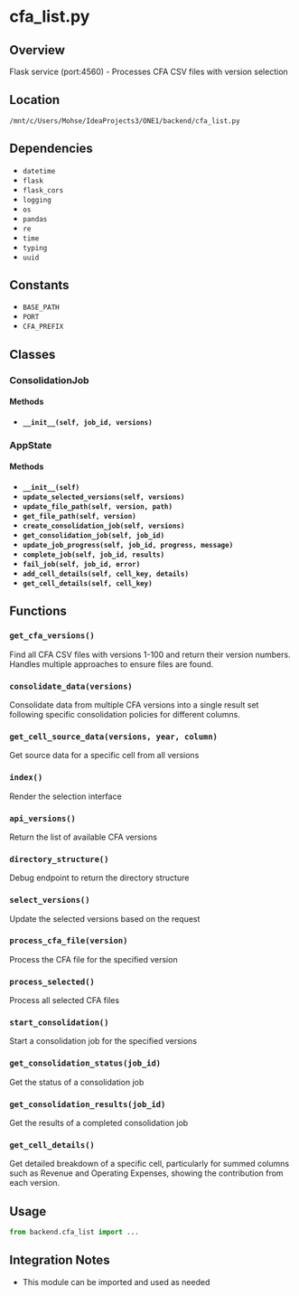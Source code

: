 # cfa_list.py

## Overview

Flask service (port:4560) - Processes CFA CSV files with version selection

## Location

`/mnt/c/Users/Mohse/IdeaProjects3/ONE1/backend/cfa_list.py`

## Dependencies

- `datetime`
- `flask`
- `flask_cors`
- `logging`
- `os`
- `pandas`
- `re`
- `time`
- `typing`
- `uuid`

## Constants

- `BASE_PATH`
- `PORT`
- `CFA_PREFIX`

## Classes

### ConsolidationJob

#### Methods

- **`__init__(self, job_id, versions)`**

### AppState

#### Methods

- **`__init__(self)`**
- **`update_selected_versions(self, versions)`**
- **`update_file_path(self, version, path)`**
- **`get_file_path(self, version)`**
- **`create_consolidation_job(self, versions)`**
- **`get_consolidation_job(self, job_id)`**
- **`update_job_progress(self, job_id, progress, message)`**
- **`complete_job(self, job_id, results)`**
- **`fail_job(self, job_id, error)`**
- **`add_cell_details(self, cell_key, details)`**
- **`get_cell_details(self, cell_key)`**

## Functions

### `get_cfa_versions()`

Find all CFA CSV files with versions 1-100 and return their version numbers.
Handles multiple approaches to ensure files are found.

### `consolidate_data(versions)`

Consolidate data from multiple CFA versions into a single result set
following specific consolidation policies for different columns.

### `get_cell_source_data(versions, year, column)`

Get source data for a specific cell from all versions

### `index()`

Render the selection interface

### `api_versions()`

Return the list of available CFA versions

### `directory_structure()`

Debug endpoint to return the directory structure

### `select_versions()`

Update the selected versions based on the request

### `process_cfa_file(version)`

Process the CFA file for the specified version

### `process_selected()`

Process all selected CFA files

### `start_consolidation()`

Start a consolidation job for the specified versions

### `get_consolidation_status(job_id)`

Get the status of a consolidation job

### `get_consolidation_results(job_id)`

Get the results of a completed consolidation job

### `get_cell_details()`

Get detailed breakdown of a specific cell, particularly for summed columns
such as Revenue and Operating Expenses, showing the contribution from each version.

## Usage

```python
from backend.cfa_list import ...
```

## Integration Notes

- This module can be imported and used as needed
